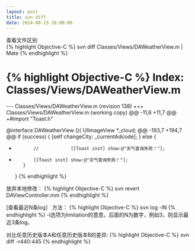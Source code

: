 ```yaml
---
layout: post
title: svn diff
date: 2014-08-15 16:00:00
---
```


查看文件区别<br/>
{% highlight Objective-C %}
svn diff Classes/Views/DAWeatherView.m | Mate
{% endhighlight %}

{% highlight Objective-C %}
Index: Classes/Views/DAWeatherView.m
===================================================================
--- Classes/Views/DAWeatherView.m	(revision 138)
+++ Classes/Views/DAWeatherView.m	(working copy)
@@ -11,6 +11,7 @@
+#import "Toast.h"
 
 @interface DAWeatherView (){
	 UIImageView *_cloud;
@@ -193,7 +194,7 @@
         if (success) {
             [self changeCity: _currentAdcode];
         } else {
-            //            [[Toast inst] show:@"天气查询失败！"];
+            [[Toast inst] show:@"天气查询失败！"];
         }
     }
{% endhighlight %}

放弃本地修改：
{% highlight Objective-C %}
svn revert DAViewController.mm
{% endhighlight %}

[查看最近N条log］
方法：
{% highlight Objective-C %}
svn log -lN
{% endhighlight %}
-l选项为limitation的意思，后面的N为数字，例如3，则显示最近3条log。

对比任意历史版本A和任意历史版本B的差异:
{% highlight Objective-C %}
svn diff -r440:445 
{% endhighlight %}
